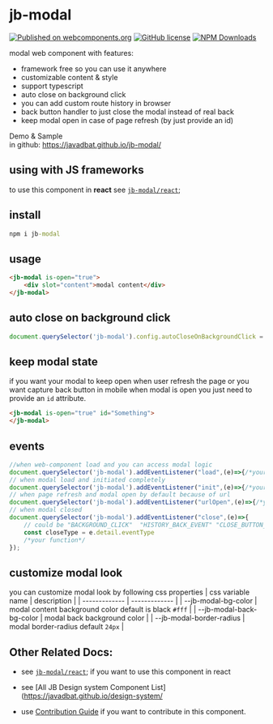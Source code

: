 # jb-modal
[![Published on webcomponents.org](https://img.shields.io/badge/webcomponents.org-published-blue.svg)](https://www.webcomponents.org/element/jb-modal)
[![GitHub license](https://img.shields.io/badge/license-MIT-brightgreen.svg)](https://raw.githubusercontent.com/javadbat/jb-modal/main/LICENSE)
[![NPM Downloads](https://img.shields.io/npm/dw/jb-modal)](https://www.npmjs.com/package/jb-modal)

modal web component with features:

- framework free so you can use it anywhere
- customizable content & style
- support typescript
- auto close on background click
- you can add custom route history in browser
- back button handler to just close the modal instead of real back
- keep modal open in case of page refresh (by just provide an id)

Demo & Sample    
in github: <https://javadbat.github.io/jb-modal/>    

## using with JS frameworks

to use this component in **react** see [`jb-modal/react`](https://github.com/javadbat/jb-modal/tree/main/react);

## install

```cmd
npm i jb-modal
```

## usage
```html
<jb-modal is-open="true">
    <div slot="content">modal content</div>
</jb-modal>
```
## auto close on background click
```js
document.querySelector('jb-modal').config.autoCloseOnBackgroundClick = true;
```

## keep modal state

if you want your modal to keep open when user refresh the page or you want capture back button in mobile when modal is open you just need to provide an `id` attribute.

```html
<jb-modal is-open="true" id="Something">
</jb-modal>
```
## events

```js
//when web-component load and you can access modal logic
document.querySelector('jb-modal').addEventListener("load",(e)=>{/*your function*/});
// when modal load and initiated completely 
document.querySelector('jb-modal').addEventListener("init",(e)=>{/*your function*/});
// when page refresh and modal open by default because of url 
document.querySelector('jb-modal').addEventListener("urlOpen",(e)=>{/*your function*/});
// when modal closed
document.querySelector('jb-modal').addEventListener("close",(e)=>{
    // could be "BACKGROUND_CLICK"  "HISTORY_BACK_EVENT" "CLOSE_BUTTON_CLICK"
    const closeType = e.detail.eventType 
    /*your function*/
});

```

## customize modal look

you can customize modal look by following css properties
| css variable name                  | description                                                                                   |
| -------------                      | -------------                                                                                 |
| --jb-modal-bg-color                | modal content background color default is black `#fff`                                        |
| --jb-modal-back-bg-color           | modal back background color                                                                   |
| --jb-modal-border-radius           | modal border-radius default `24px`                                                            |

## Other Related Docs:

- see [`jb-modal/react`](https://github.com/javadbat/jb-modal/tree/main/react); if you want to use this component in react

- see [All JB Design system Component List](https://javadbat.github.io/design-system/

- use [Contribution Guide](https://github.com/javadbat/design-system/blob/main/docs/contribution-guide.md) if you want to contribute in this component.